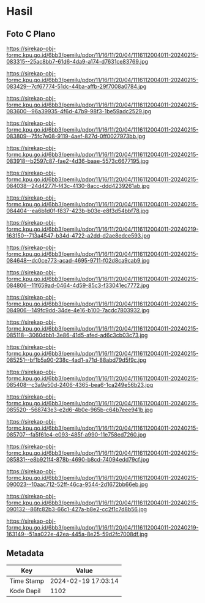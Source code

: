 # Hasil

## Foto C Plano

https://sirekap-obj-formc.kpu.go.id/6bb3/pemilu/pdpr/11/16/11/20/04/1116112004011-20240215-083315--25ac8bb7-61d6-4da9-a174-d7631ce83769.jpg

https://sirekap-obj-formc.kpu.go.id/6bb3/pemilu/pdpr/11/16/11/20/04/1116112004011-20240215-083429--7cf67774-51dc-44ba-affb-29f7008a0784.jpg

https://sirekap-obj-formc.kpu.go.id/6bb3/pemilu/pdpr/11/16/11/20/04/1116112004011-20240215-083600--96a39935-4f6d-47b9-98f3-1be59adc2529.jpg

https://sirekap-obj-formc.kpu.go.id/6bb3/pemilu/pdpr/11/16/11/20/04/1116112004011-20240215-083809--75fc7e08-9119-4aef-827d-0ff0027973bb.jpg

https://sirekap-obj-formc.kpu.go.id/6bb3/pemilu/pdpr/11/16/11/20/04/1116112004011-20240215-083918--b2597c87-fae2-4d36-baae-5573c6677195.jpg

https://sirekap-obj-formc.kpu.go.id/6bb3/pemilu/pdpr/11/16/11/20/04/1116112004011-20240215-084038--24d4277f-f43c-4130-8acc-ddd4239261ab.jpg

https://sirekap-obj-formc.kpu.go.id/6bb3/pemilu/pdpr/11/16/11/20/04/1116112004011-20240215-084404--ea6b1d0f-f837-423b-b03e-e8f3d54bbf78.jpg

https://sirekap-obj-formc.kpu.go.id/6bb3/pemilu/pdpr/11/16/11/20/04/1116112004011-20240219-163150--713a4547-b34d-4722-a2dd-d2ae8edce593.jpg

https://sirekap-obj-formc.kpu.go.id/6bb3/pemilu/pdpr/11/16/11/20/04/1116112004011-20240215-084648--dc0ce773-acad-4695-9711-f02d8ca9cab9.jpg

https://sirekap-obj-formc.kpu.go.id/6bb3/pemilu/pdpr/11/16/11/20/04/1116112004011-20240215-084806--11f659ad-0464-4d59-85c3-f33041ec7772.jpg

https://sirekap-obj-formc.kpu.go.id/6bb3/pemilu/pdpr/11/16/11/20/04/1116112004011-20240215-084906--149fc9dd-34de-4e16-b100-7acdc7803932.jpg

https://sirekap-obj-formc.kpu.go.id/6bb3/pemilu/pdpr/11/16/11/20/04/1116112004011-20240215-085118--3060dbb1-3e86-41d5-afed-ad6c3cb03c73.jpg

https://sirekap-obj-formc.kpu.go.id/6bb3/pemilu/pdpr/11/16/11/20/04/1116112004011-20240215-085251--bf1b5a90-238c-4ad1-a71d-88abd79d5f9c.jpg

https://sirekap-obj-formc.kpu.go.id/6bb3/pemilu/pdpr/11/16/11/20/04/1116112004011-20240215-085408--c3a9e50d-2406-4365-bea6-1ca249e56b23.jpg

https://sirekap-obj-formc.kpu.go.id/6bb3/pemilu/pdpr/11/16/11/20/04/1116112004011-20240215-085520--568743e3-e2d6-4b0e-965b-c64b7eee941b.jpg

https://sirekap-obj-formc.kpu.go.id/6bb3/pemilu/pdpr/11/16/11/20/04/1116112004011-20240215-085707--fa5f61e4-e093-485f-a990-11e758ed7260.jpg

https://sirekap-obj-formc.kpu.go.id/6bb3/pemilu/pdpr/11/16/11/20/04/1116112004011-20240215-085831--e8b921f4-878b-4690-b8cd-74094edd79cf.jpg

https://sirekap-obj-formc.kpu.go.id/6bb3/pemilu/pdpr/11/16/11/20/04/1116112004011-20240215-090023--10aac712-52ff-46ca-9544-2d1672bb66eb.jpg

https://sirekap-obj-formc.kpu.go.id/6bb3/pemilu/pdpr/11/16/11/20/04/1116112004011-20240215-090132--86fc82b3-66c1-427a-b8e2-cc2f1c7d8b56.jpg

https://sirekap-obj-formc.kpu.go.id/6bb3/pemilu/pdpr/11/16/11/20/04/1116112004011-20240219-163149--51aa022e-42ea-445a-8e25-59d2fc7008df.jpg


## Metadata

| Key        | Value               |
| ---------- | ------------------- |
| Time Stamp | 2024-02-19 17:03:14 |
| Kode Dapil | 1102                |



